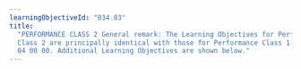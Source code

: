 ```yaml
---
learningObjectiveId: "034.03"
title:
  "PERFORMANCE CLASS 2 General remark: The Learning Objectives for Performance
  Class 2 are principally identical with those for Performance Class 1. (See 034
  04 00 00. Additional Learning Objectives are shown below."
---
```

